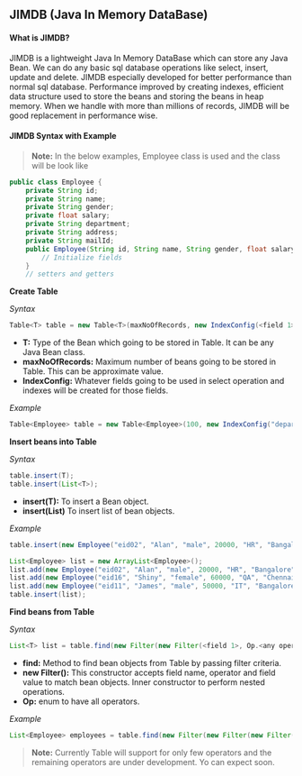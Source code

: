 JIMDB (Java In Memory DataBase)
-------------------------------
#### What is JIMDB? ####
JIMDB is a lightweight Java In Memory DataBase which can store any Java Bean. We can do any basic sql database operations like select, insert, update and delete. JIMDB especially developed for better performance than normal sql database. Performance improved by creating indexes, efficient data structure used to store the beans and storing the beans in heap memory. When we handle with more than millions of records, JIMDB will be good replacement in performance wise. 

#### JIMDB Syntax with Example ####

> **Note:**
> In the below examples, Employee class is used and the class will be look like

```java
public class Employee {
	private String id;
	private String name;
	private String gender;
	private float salary;
	private String department;
	private String address;
	private String mailId;
	public Employee(String id, String name, String gender, float salary, String department, String address, String mailId) {
		// Initialize fields
	}
	// setters and getters
```

 **Create Table**

*Syntax*
```java
Table<T> table = new Table<T>(maxNoOfRecords, new IndexConfig(<field 1>, <field 2>, ...));
```
 - **T:** Type of the Bean which going to be stored in Table. It can be any Java Bean class.
 - **maxNoOfRecords:** Maximum number of beans going to be stored in Table. This can be approximate value.
 - **IndexConfig:** Whatever fields going to be used in select operation and indexes will be created for those fields.

*Example*
```java
Table<Employee> table = new Table<Employee>(100, new IndexConfig("department", "address"));
```

**Insert beans into Table**

*Syntax*
```java
table.insert(T);
table.insert(List<T>);
```
- **insert(T):** To insert a Bean object.
- **insert(List<T>)** To insert list of bean objects.

*Example*
```java
table.insert(new Employee("eid02", "Alan", "male", 20000, "HR", "Bangalore", "alan@gmail.com"));

List<Employee> list = new ArrayList<Employee>();
list.add(new Employee("eid02", "Alan", "male", 20000, "HR", "Bangalore", "alan@gmail.com"));
list.add(new Employee("eid16", "Shiny", "female", 60000, "QA", "Chennai", "shiny@gmail.com"));
list.add(new Employee("eid11", "James", "male", 50000, "IT", "Bangalore", "james@gmail.com"));
table.insert(list);
```

**Find beans from Table**

*Syntax*
```java
List<T> list = table.find(new Filter(new Filter(<field 1>, Op.<any operator>, <value>), Op.<any operator>, new Filter(...)));
```
- **find:** Method to find bean objects from Table by passing filter criteria.
- **new Filter():** This constructor accepts field name, operator and field value to match bean objects. Inner constructor to perform nested operations.
- **Op:** enum to have all operators.

*Example*
```java
List<Employee> employees = table.find(new Filter(new Filter(new Filter("department", Op.EQ, "IT"), Op.OR, new Filter("department", Op.EQ, "QA")), Op.AND, new Filter("address", Op.EQ, "Bangalore")));
```

> **Note:**
> Currently Table will support for only few operators and the remaining operators are under development. Yo can expect soon.

